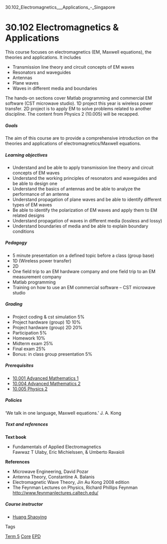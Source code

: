 30.102_Electromagnetics___Applications_-_Singapore



30.102 Electromagnetics & Applications
======================================

This course focuses on electromagnetics (EM, Maxwell equations), the theories and applications. It includes

* Transmission line theory and circuit concepts of EM waves
* Resonators and waveguides
* Antennas
* Plane waves
* Waves in different media and boundaries

The hands-on sections cover Matlab programming and commercial EM software (CST microwave studio). 1D project this year is wireless power transfer. 2D project is to apply EM to solve problems related to another discipline. The content from Physics 2 (10.005) will be recapped.

##### **Goals**

The aim of this course are to provide a comprehensive introduction on the theories and applications of electromagnetics/Maxwell equations.

##### **Learning objectives**

* Understand and be able to apply transmission line theory and circuit concepts of EM waves
* Understand the working principles of resonators and waveguides and be able to design one
* Understand the basics of antennas and be able to analyze the performance of an antenna
* Understand propagation of plane waves and be able to identify different types of EM waves
* Be able to identify the polarization of EM waves and apply them to EM related designs
* Understand propagation of waves in different media (lossless and lossy)
* Understand boundaries of media and be able to explain boundary conditions

##### **Pedagogy**

* 5 minute presentation on a defined topic before a class (group base)
* 1D (Wireless power transfer)
* 2D
* One field trip to an EM hardware company and one field trip to an EM measurement company
* Matlab programming
* Training on how to use an EM commercial software – CST microwave studio

##### **Grading**

* Project coding & cst simulation 5%
* Project hardware (group) 1D 10%
* Project hardware (group) 2D 20%
* Participation 5%
* Homework 10%
* Midterm exam 25%
* Final exam 25%
* Bonus: in class group presentation 5%

##### **Prerequisites**

* [10.001 Advanced Mathematics 1](https://www.sutd.edu.sg/course/10-001-advanced-mathematics-i)
* [10.004 Advanced Mathematics 2](https://www.sutd.edu.sg/course/10-004-advanced-mathematics-ii)
* [10.005 Physics 2](https://www.sutd.edu.sg/course/10-005-physics-ii)

##### **Policies**

‘We talk in one language, Maxwell equations.’ J. A. Kong

##### **Text and references**

**Text book**

* Fundamentals of Applied Electromagnetics  
  Fawwaz T Ulaby​, Eric Michielssen, & Umberto Ravaioli

**References**

* Microwave Engineering, David Pozar
* Antenna Theory, Constantine A. Balanis
* Electromagnetic Wave Theory, Jin Au Kong 2008 edition
* The Feynman Lectures on Physics, Richard Phillips Feynman  
  <http://www.feynmanlectures.caltech.edu/>

##### **Course instructor**

* [Huang Shaoying](/profile/huang-shaoying/)

Tags

[Term 5](/education/undergraduate/courses/?course-term=858)
[Core](/education/undergraduate/courses/?course-type=852)
[EPD](/education/undergraduate/courses/?pillar-cluster=44)

